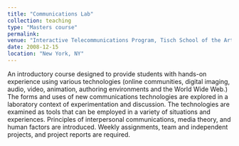 ```yaml
---
title: "Communications Lab"
collection: teaching
type: "Masters course"
permalink:
venue: "Interactive Telecommunications Program, Tisch School of the Arts, New York University"
date: 2008-12-15
location: "New York, NY"
---
```

An introductory course designed to provide students with hands-on experience using various technologies (online communities, digital imaging, audio, video, animation, authoring environments and the World Wide Web.) The forms and uses of new communications technologies are explored in a laboratory context of experimentation and discussion. The technologies are examined as tools that can be employed in a variety of situations and experiences. Principles of interpersonal communications, media theory, and human factors are introduced. Weekly assignments, team and independent projects, and project reports are required.